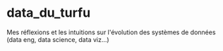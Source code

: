# data_du_turfu
Mes réflexions et les intuitions sur l'évolution des systèmes de données (data eng, data science, data viz...)
